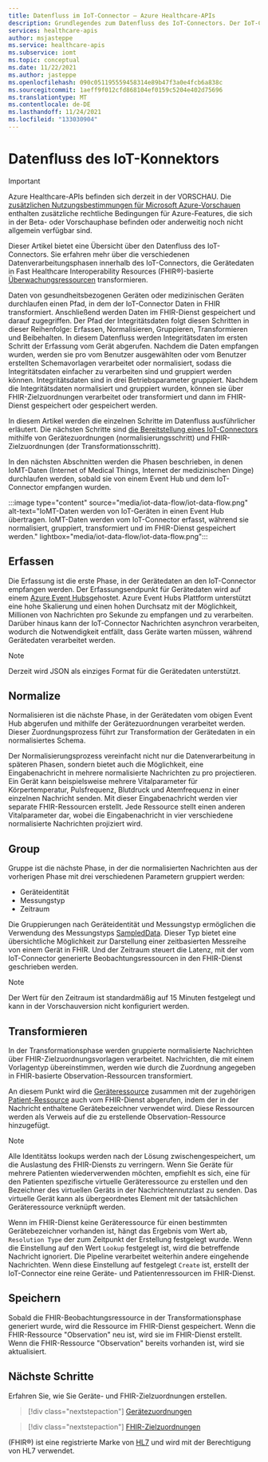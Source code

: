 ```yaml
---
title: Datenfluss im IoT-Connector – Azure Healthcare-APIs
description: Grundlegendes zum Datenfluss des IoT-Connectors. Der IoT-Connector erfasst, normalisiert, gruppiert, transformiert und persistent IoMT-Daten im FHIR-Dienst.
services: healthcare-apis
author: msjasteppe
ms.service: healthcare-apis
ms.subservice: iomt
ms.topic: conceptual
ms.date: 11/22/2021
ms.author: jasteppe
ms.openlocfilehash: 090c051195559458314e89b47f3a0e4fcb6a838c
ms.sourcegitcommit: 1aeff9f012cfd868104ef0159c5204e402d75696
ms.translationtype: MT
ms.contentlocale: de-DE
ms.lasthandoff: 11/24/2021
ms.locfileid: "133030904"
---
```

# <a name="iot-connector-data-flow"></a>Datenfluss des IoT-Konnektors

> [!IMPORTANT]
> Azure Healthcare-APIs befinden sich derzeit in der VORSCHAU. Die [zusätzlichen Nutzungsbestimmungen für Microsoft Azure-Vorschauen](https://azure.microsoft.com/support/legal/preview-supplemental-terms/) enthalten zusätzliche rechtliche Bedingungen für Azure-Features, die sich in der Beta- oder Vorschauphase befinden oder anderweitig noch nicht allgemein verfügbar sind.

Dieser Artikel bietet eine Übersicht über den Datenfluss des IoT-Connectors. Sie erfahren mehr über die verschiedenen Datenverarbeitungsphasen innerhalb des IoT-Connectors, die Gerätedaten in Fast Healthcare Interoperability Resources (FHIR&#174;)-basierte [Überwachungsressourcen](https://www.hl7.org/fhir/observation.html) transformieren.

Daten von gesundheitsbezogenen Geräten oder medizinischen Geräten durchlaufen einen Pfad, in dem der IoT-Connector Daten in FHIR transformiert. Anschließend werden Daten im FHIR-Dienst gespeichert und darauf zugegriffen. Der Pfad der Integritätsdaten folgt diesen Schritten in dieser Reihenfolge: Erfassen, Normalisieren, Gruppieren, Transformieren und Beibehalten. In diesem Datenfluss werden Integritätsdaten im ersten Schritt der Erfassung vom Gerät abgerufen. Nachdem die Daten empfangen wurden, werden sie pro vom Benutzer ausgewählten oder vom Benutzer erstellten Schemavorlagen verarbeitet oder normalisiert, sodass die Integritätsdaten einfacher zu verarbeiten sind und gruppiert werden können. Integritätsdaten sind in drei Betriebsparameter gruppiert. Nachdem die Integritätsdaten normalisiert und gruppiert wurden, können sie über FHIR-Zielzuordnungen verarbeitet oder transformiert und dann im FHIR-Dienst gespeichert oder gespeichert werden.

In diesem Artikel werden die einzelnen Schritte im Datenfluss ausführlicher erläutert. Die nächsten Schritte sind [die Bereitstellung eines IoT-Connectors](deploy-iot-connector-in-azure.md) mithilfe von Gerätezuordnungen (normalisierungsschritt) und FHIR-Zielzuordnungen (der Transformationsschritt).

In den nächsten Abschnitten werden die Phasen beschrieben, in denen IoMT-Daten (Internet of Medical Things, Internet der medizinischen Dinge) durchlaufen werden, sobald sie von einem Event Hub und dem IoT-Connector empfangen wurden.

:::image type="content" source="media/iot-data-flow/iot-data-flow.png" alt-text="IoMT-Daten werden von IoT-Geräten in einen Event Hub übertragen. IoMT-Daten werden vom IoT-Connector erfasst, während sie normalisiert, gruppiert, transformiert und im FHIR-Dienst gespeichert werden." lightbox="media/iot-data-flow/iot-data-flow.png":::

## <a name="ingest"></a>Erfassen
Die Erfassung ist die erste Phase, in der Gerätedaten an den IoT-Connector empfangen werden. Der Erfassungsendpunkt für Gerätedaten wird auf einem [Azure Event Hubs](../../event-hubs/index.yml)gehostet. Azure Event Hubs Plattform unterstützt eine hohe Skalierung und einen hohen Durchsatz mit der Möglichkeit, Millionen von Nachrichten pro Sekunde zu empfangen und zu verarbeiten. Darüber hinaus kann der IoT-Connector Nachrichten asynchron verarbeiten, wodurch die Notwendigkeit entfällt, dass Geräte warten müssen, während Gerätedaten verarbeitet werden.

> [!NOTE]
> Derzeit wird JSON als einziges Format für die Gerätedaten unterstützt.

## <a name="normalize"></a>Normalize
Normalisieren ist die nächste Phase, in der Gerätedaten vom obigen Event Hub abgerufen und mithilfe der Gerätezuordnungen verarbeitet werden. Dieser Zuordnungsprozess führt zur Transformation der Gerätedaten in ein normalisiertes Schema. 

Der Normalisierungsprozess vereinfacht nicht nur die Datenverarbeitung in späteren Phasen, sondern bietet auch die Möglichkeit, eine Eingabenachricht in mehrere normalisierte Nachrichten zu pro projectieren. Ein Gerät kann beispielsweise mehrere Vitalparameter für Körpertemperatur, Pulsfrequenz, Blutdruck und Atemfrequenz in einer einzelnen Nachricht senden. Mit dieser Eingabenachricht werden vier separate FHIR-Ressourcen erstellt. Jede Ressource stellt einen anderen Vitalparameter dar, wobei die Eingabenachricht in vier verschiedene normalisierte Nachrichten projiziert wird.

## <a name="group"></a>Group
Gruppe ist die nächste Phase, in der die normalisierten Nachrichten aus der vorherigen Phase mit drei verschiedenen Parametern gruppiert werden:

* Geräteidentität
* Messungstyp 
* Zeitraum

Die Gruppierungen nach Geräteidentität und Messungstyp ermöglichen die Verwendung des Messungstyps [SampledData](https://www.hl7.org/fhir/datatypes.html#SampledData). Dieser Typ bietet eine übersichtliche Möglichkeit zur Darstellung einer zeitbasierten Messreihe von einem Gerät in FHIR. Und der Zeitraum steuert die Latenz, mit der vom IoT-Connector generierte Beobachtungsressourcen in den FHIR-Dienst geschrieben werden.

> [!NOTE]
> Der Wert für den Zeitraum ist standardmäßig auf 15 Minuten festgelegt und kann in der Vorschauversion nicht konfiguriert werden.

## <a name="transform"></a>Transformieren
In der Transformationsphase werden gruppierte normalisierte Nachrichten über FHIR-Zielzuordnungsvorlagen verarbeitet. Nachrichten, die mit einem Vorlagentyp übereinstimmen, werden wie durch die Zuordnung angegeben in FHIR-basierte Observation-Ressourcen transformiert.

An diesem Punkt wird die [Geräteressource](https://www.hl7.org/fhir/device.html) zusammen mit der zugehörigen [Patient-Ressource](https://www.hl7.org/fhir/patient.html) auch vom FHIR-Dienst abgerufen, indem der in der Nachricht enthaltene Gerätebezeichner verwendet wird. Diese Ressourcen werden als Verweis auf die zu erstellende Observation-Ressource hinzugefügt.

> [!NOTE]
> Alle Identitätss lookups werden nach der Lösung zwischengespeichert, um die Auslastung des FHIR-Diensts zu verringern. Wenn Sie Geräte für mehrere Patienten wiederverwenden möchten, empfiehlt es sich, eine für den Patienten spezifische virtuelle Geräteressource zu erstellen und den Bezeichner des virtuellen Geräts in der Nachrichtennutzlast zu senden. Das virtuelle Gerät kann als übergeordnetes Element mit der tatsächlichen Geräteressource verknüpft werden.

Wenn im FHIR-Dienst keine Geräteressource für einen bestimmten Gerätebezeichner vorhanden ist, hängt das Ergebnis vom Wert ab, `Resolution Type` der zum Zeitpunkt der Erstellung festgelegt wurde. Wenn die Einstellung auf den Wert `Lookup` festgelegt ist, wird die betreffende Nachricht ignoriert. Die Pipeline verarbeitet weiterhin andere eingehende Nachrichten. Wenn diese Einstellung auf festgelegt `Create` ist, erstellt der IoT-Connector eine reine Geräte- und Patientenressourcen im FHIR-Dienst.  

## <a name="persist"></a>Speichern
Sobald die FHIR-Beobachtungsressource in der Transformationsphase generiert wurde, wird die Ressource im FHIR-Dienst gespeichert. Wenn die FHIR-Ressource "Observation" neu ist, wird sie im FHIR-Dienst erstellt. Wenn die FHIR-Ressource "Observation" bereits vorhanden ist, wird sie aktualisiert.

## <a name="next-steps"></a>Nächste Schritte

Erfahren Sie, wie Sie Geräte- und FHIR-Zielzuordnungen erstellen.

> [!div class="nextstepaction"]
> [Gerätezuordnungen](how-to-use-device-mappings.md)

> [!div class="nextstepaction"]
> [FHIR-Zielzuordnungen](how-to-use-fhir-mappings.md)

(FHIR&#174;) ist eine registrierte Marke von [HL7](https://hl7.org/fhir/) und wird mit der Berechtigung von HL7 verwendet.
